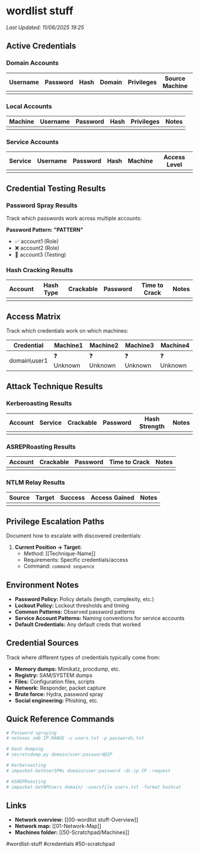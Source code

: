 # wordlist stuff

_Last Updated: 11/06/2025 19:25_

## Active Credentials

### Domain Accounts

|Username|Password|Hash|Domain|Privileges|Source Machine|Status|
|---|---|---|---|---|---|---|
||||||||

### Local Accounts

|Machine|Username|Password|Hash|Privileges|Notes|
|---|---|---|---|---|---|
|||||||

### Service Accounts

|Service|Username|Password|Hash|Machine|Access Level|
|---|---|---|---|---|---|
|||||||

## Credential Testing Results

### Password Spray Results

Track which passwords work across multiple accounts:

**Password Pattern: "PATTERN"**

- ✅ account1 (Role)
- ❌ account2 (Role)
- 🔄 account3 (Testing)

### Hash Cracking Results

|Account|Hash Type|Crackable|Password|Time to Crack|Notes|
|---|---|---|---|---|---|
|||||||

## Access Matrix

Track which credentials work on which machines:

|Credential|Machine1|Machine2|Machine3|Machine4|
|---|---|---|---|---|
|domain\user1|❓ Unknown|❓ Unknown|❓ Unknown|❓ Unknown|

## Attack Technique Results

### Kerberoasting Results

|Account|Service|Crackable|Password|Hash Strength|Notes|
|---|---|---|---|---|---|
|||||||

### ASREPRoasting Results

|Account|Crackable|Password|Time to Crack|Notes|
|---|---|---|---|---|
||||||

### NTLM Relay Results

|Source|Target|Success|Access Gained|Notes|
|---|---|---|---|---|
||||||

## Privilege Escalation Paths

Document how to escalate with discovered credentials:

1. **Current Position → Target:**
    - Method: [[Technique-Name]]
    - Requirements: Specific credentials/access
    - Command: `command sequence`

## Environment Notes

- **Password Policy:** Policy details (length, complexity, etc.)
- **Lockout Policy:** Lockout thresholds and timing
- **Common Patterns:** Observed password patterns
- **Service Account Patterns:** Naming conventions for service accounts
- **Default Credentials:** Any default creds that worked

## Credential Sources

Track where different types of credentials typically come from:

- **Memory dumps:** Mimikatz, procdump, etc.
- **Registry:** SAM/SYSTEM dumps
- **Files:** Configuration files, scripts
- **Network:** Responder, packet capture
- **Brute force:** Hydra, password spray
- **Social engineering:** Phishing, etc.

## Quick Reference Commands

```bash
# Password spraying
# netexec smb IP-RANGE -u users.txt -p passwords.txt

# Hash dumping
# secretsdump.py domain/user:password@IP

# Kerberoasting
# impacket-GetUserSPNs domain/user:password -dc-ip IP -request

# ASREPRoasting  
# impacket-GetNPUsers domain/ -usersfile users.txt -format hashcat
```

## Links

- **Network overview:** [[00-wordlist stuff-Overview]]
- **Network map:** [[01-Network-Map]]
- **Machines folder:** [[50-Scratchpad/Machines]]

#wordlist-stuff #credentials #50-scratchpad